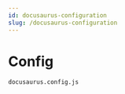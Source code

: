 ```yaml
---
id: docusaurus-configuration
slug: /docusaurus-configuration
---
```


# Config
`docusaurus.config.js`